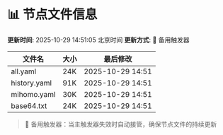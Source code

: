 # 📊 节点文件信息

**更新时间**: 2025-10-29 14:51:05 北京时间
**更新方式**: 🔄 备用触发器

| 文件名 | 大小 | 最后修改 |
|--------|------|----------|
| all.yaml | 24K | 2025-10-29 14:51 |
| history.yaml | 91K | 2025-10-29 14:51 |
| mihomo.yaml | 30K | 2025-10-29 14:51 |
| base64.txt | 24K | 2025-10-29 14:51 |

> 🔄 备用触发器：当主触发器失效时自动接管，确保节点文件的持续更新
